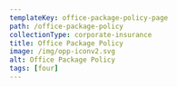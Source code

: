 ```yaml
---
templateKey: office-package-policy-page
path: /office-package-policy
collectionType: corporate-insurance
title: Office Package Policy
image: /img/opp-iconv2.svg
alt: Office Package Policy
tags: [four]
---
```

